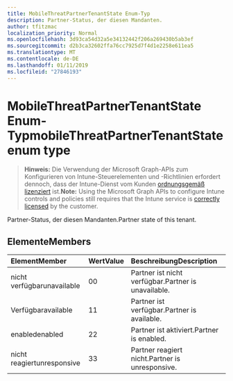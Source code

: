 ```yaml
---
title: MobileThreatPartnerTenantState Enum-Typ
description: Partner-Status, der diesen Mandanten.
author: tfitzmac
localization_priority: Normal
ms.openlocfilehash: 3d93ca54d32a5e34132442f206a269430b5ab3ef
ms.sourcegitcommit: d2b3ca32602ffa76cc7925d7f4d1e2258e611ea5
ms.translationtype: MT
ms.contentlocale: de-DE
ms.lasthandoff: 01/11/2019
ms.locfileid: "27846193"
---
```

# <a name="mobilethreatpartnertenantstate-enum-type"></a><span data-ttu-id="c7d9c-103">MobileThreatPartnerTenantState Enum-Typ</span><span class="sxs-lookup"><span data-stu-id="c7d9c-103">mobileThreatPartnerTenantState enum type</span></span>

> <span data-ttu-id="c7d9c-104">**Hinweis:** Die Verwendung der Microsoft Graph-APIs zum Konfigurieren von Intune-Steuerelementen und -Richtlinien erfordert dennoch, dass der Intune-Dienst vom Kunden [ordnungsgemäß lizenziert](https://go.microsoft.com/fwlink/?linkid=839381) ist.</span><span class="sxs-lookup"><span data-stu-id="c7d9c-104">**Note:** Using the Microsoft Graph APIs to configure Intune controls and policies still requires that the Intune service is [correctly licensed](https://go.microsoft.com/fwlink/?linkid=839381) by the customer.</span></span>

<span data-ttu-id="c7d9c-105">Partner-Status, der diesen Mandanten.</span><span class="sxs-lookup"><span data-stu-id="c7d9c-105">Partner state of this tenant.</span></span>
## <a name="members"></a><span data-ttu-id="c7d9c-106">Elemente</span><span class="sxs-lookup"><span data-stu-id="c7d9c-106">Members</span></span>
|<span data-ttu-id="c7d9c-107">Element</span><span class="sxs-lookup"><span data-stu-id="c7d9c-107">Member</span></span>|<span data-ttu-id="c7d9c-108">Wert</span><span class="sxs-lookup"><span data-stu-id="c7d9c-108">Value</span></span>|<span data-ttu-id="c7d9c-109">Beschreibung</span><span class="sxs-lookup"><span data-stu-id="c7d9c-109">Description</span></span>|
|:---|:---|:---|
|<span data-ttu-id="c7d9c-110">nicht verfügbar</span><span class="sxs-lookup"><span data-stu-id="c7d9c-110">unavailable</span></span>|<span data-ttu-id="c7d9c-111">0</span><span class="sxs-lookup"><span data-stu-id="c7d9c-111">0</span></span>|<span data-ttu-id="c7d9c-112">Partner ist nicht verfügbar.</span><span class="sxs-lookup"><span data-stu-id="c7d9c-112">Partner is unavailable.</span></span>|
|<span data-ttu-id="c7d9c-113">Verfügbar</span><span class="sxs-lookup"><span data-stu-id="c7d9c-113">available</span></span>|<span data-ttu-id="c7d9c-114">1</span><span class="sxs-lookup"><span data-stu-id="c7d9c-114">1</span></span>|<span data-ttu-id="c7d9c-115">Partner ist verfügbar.</span><span class="sxs-lookup"><span data-stu-id="c7d9c-115">Partner is available.</span></span>|
|<span data-ttu-id="c7d9c-116">enabled</span><span class="sxs-lookup"><span data-stu-id="c7d9c-116">enabled</span></span>|<span data-ttu-id="c7d9c-117">2</span><span class="sxs-lookup"><span data-stu-id="c7d9c-117">2</span></span>|<span data-ttu-id="c7d9c-118">Partner ist aktiviert.</span><span class="sxs-lookup"><span data-stu-id="c7d9c-118">Partner is enabled.</span></span>|
|<span data-ttu-id="c7d9c-119">nicht reagiert</span><span class="sxs-lookup"><span data-stu-id="c7d9c-119">unresponsive</span></span>|<span data-ttu-id="c7d9c-120">3</span><span class="sxs-lookup"><span data-stu-id="c7d9c-120">3</span></span>|<span data-ttu-id="c7d9c-121">Partner reagiert nicht.</span><span class="sxs-lookup"><span data-stu-id="c7d9c-121">Partner is unresponsive.</span></span>|



